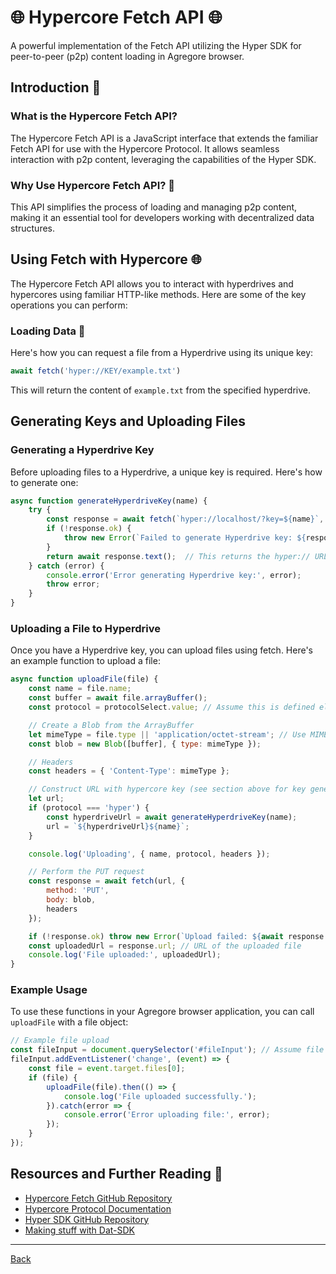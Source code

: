 # 🌐 Hypercore Fetch API 🌐

A powerful implementation of the Fetch API utilizing the Hyper SDK for peer-to-peer (p2p) content loading in Agregore browser.

## Introduction 👋

### What is the Hypercore Fetch API?

The Hypercore Fetch API is a JavaScript interface that extends the familiar Fetch API for use with the Hypercore Protocol. It allows seamless interaction with p2p content, leveraging the capabilities of the Hyper SDK.

### Why Use Hypercore Fetch API? 🤔

This API simplifies the process of loading and managing p2p content, making it an essential tool for developers working with decentralized data structures.



## Using Fetch with Hypercore 🌐

The Hypercore Fetch API allows you to interact with hyperdrives and hypercores using familiar HTTP-like methods. Here are some of the key operations you can perform:

### Loading Data 📨

Here's how you can request a file from a Hyperdrive using its unique key:

```javascript
await fetch('hyper://KEY/example.txt')
```

This will return the content of `example.txt` from the specified hyperdrive.

## Generating Keys and Uploading Files

### Generating a Hyperdrive Key

Before uploading files to a Hyperdrive, a unique key is required. Here's how to generate one:

```javascript
async function generateHyperdriveKey(name) {
    try {
        const response = await fetch(`hyper://localhost/?key=${name}`, { method: 'POST' });
        if (!response.ok) {
            throw new Error(`Failed to generate Hyperdrive key: ${response.statusText}`);
        }
        return await response.text();  // This returns the hyper:// URL
    } catch (error) {
        console.error('Error generating Hyperdrive key:', error);
        throw error;
    }
}
```

### Uploading a File to Hyperdrive

Once you have a Hyperdrive key, you can upload files using fetch. Here's an example function to upload a file:

```javascript
async function uploadFile(file) {
    const name = file.name;
    const buffer = await file.arrayBuffer();
    const protocol = protocolSelect.value; // Assume this is defined elsewhere

    // Create a Blob from the ArrayBuffer
    let mimeType = file.type || 'application/octet-stream'; // Use MIME type from File, default to octet-stream
    const blob = new Blob([buffer], { type: mimeType });

    // Headers
    const headers = { 'Content-Type': mimeType };

    // Construct URL with hypercore key (see section above for key generating function)
    let url;
    if (protocol === 'hyper') {
        const hyperdriveUrl = await generateHyperdriveKey(name);
        url = `${hyperdriveUrl}${name}`;
    }

    console.log('Uploading', { name, protocol, headers });

    // Perform the PUT request
    const response = await fetch(url, {
        method: 'PUT',
        body: blob,
        headers 
    });

    if (!response.ok) throw new Error(`Upload failed: ${await response.text()}`);
    const uploadedUrl = response.url; // URL of the uploaded file
    console.log('File uploaded:', uploadedUrl);
}
```

### Example Usage

To use these functions in your Agregore browser application, you can call `uploadFile` with a file object:

```javascript
// Example file upload
const fileInput = document.querySelector('#fileInput'); // Assume file input is in your HTML
fileInput.addEventListener('change', (event) => {
    const file = event.target.files[0];
    if (file) {
        uploadFile(file).then(() => {
            console.log('File uploaded successfully.');
        }).catch(error => {
            console.error('Error uploading file:', error);
        });
    }
});
```

## Resources and Further Reading 📖

- [Hypercore Fetch GitHub Repository](https://github.com/RangerMauve/hypercore-fetch/blob/master/README.md)
- [Hypercore Protocol Documentation](https://docs.holepunch.to/)
- [Hyper SDK GitHub Repository](https://github.com/RangerMauve/hyper-sdk)
- [Making stuff with Dat-SDK](https://www.youtube.com/watch?v=HyHk4aImd_I&list=PL7sG5SCUNyeYx8wnfMOUpsh7rM_g0w_cu&index=21)

---

[Back](/)
